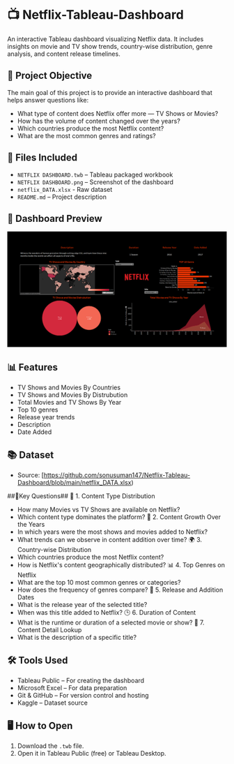 # 📺 Netflix-Tableau-Dashboard
An interactive Tableau dashboard visualizing Netflix data. It includes insights on movie and TV show trends, country-wise distribution, genre analysis, and content release timelines.

## 📌 Project Objective
The main goal of this project is to provide an interactive dashboard that helps answer questions like:
- What type of content does Netflix offer more — TV Shows or Movies?
- How has the volume of content changed over the years?
- Which countries produce the most Netflix content?
- What are the most common genres and ratings?

## 📁 Files Included
- `NETFLIX DASHBOARD.twb` – Tableau packaged workbook
- `NETFLIX DASHBOARD.png` – Screenshot of the dashboard
- `netflix_DATA.xlsx` - Raw dataset
- `README.md` – Project description

## 📸 Dashboard Preview
![Dashboard](https://github.com/sonusuman147/Netflix-Tableau-Dashboard/blob/main/NETFLIX%20DASHBOARD.png)

## 📊 Features
- TV Shows and Movies By Countries
- TV Shows and Movies By Distrubution
- Total Movies and TV Shows By Year
- Top 10 genres
- Release year trends
- Description
- Date Added

## 📚 Dataset
- Source: [https://github.com/sonusuman147/Netflix-Tableau-Dashboard/blob/main/netflix_DATA.xlsx)

##📌Key Questions##
🎥 1. Content Type Distribution
- How many Movies vs TV Shows are available on Netflix?
- Which content type dominates the platform?
📅 2. Content Growth Over the Years
- In which years were the most shows and movies added to Netflix?
- What trends can we observe in content addition over time?
🌍 3. Country-wise Distribution
- Which countries produce the most Netflix content?
- How is Netflix's content geographically distributed?
📊 4. Top Genres on Netflix
- What are the top 10 most common genres or categories?
- How does the frequency of genres compare?
📆 5. Release and Addition Dates
- What is the release year of the selected title?
- When was this title added to Netflix?
🕒 6. Duration of Content
- What is the runtime or duration of a selected movie or show?
🧾 7. Content Detail Lookup
- What is the description of a specific title?

## 🛠️ Tools Used
- Tableau Public – For creating the dashboard
- Microsoft Excel – For data preparation
- Git & GitHub – For version control and hosting
- Kaggle – Dataset source

## 🖥️  How to Open
1. Download the `.twb` file.
2. Open it in Tableau Public (free) or Tableau Desktop.
